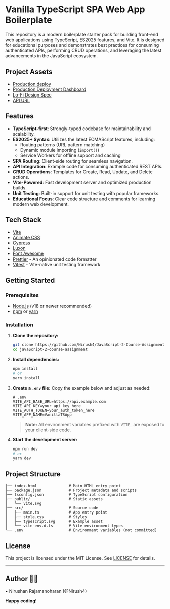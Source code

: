 # Vanilla TypeScript SPA Web App Boilerplate

This repository is a modern boilerplate starter pack for building front-end web applications using TypeScript, ES2025 features, and Vite. It is designed for educational purposes and demonstrates best practices for consuming authenticated APIs, performing CRUD operations, and leveraging the latest advancements in the JavaScript ecosystem.

## Project Assets

- [Production deploy](https://javascript-2-assignment.netlify.app/)
- [Production Deployment Dashboard](https://app.netlify.com/projects/javascript-2-assignment/overview)
- [Lo-Fi Design Spec](https://www.figma.com/design/YeEfWVxR4FyKKovwljxphw/Javascript-2-CA?node-id=0-1&p=f)
- [API URL](https://docs.noroff.dev/docs/v2/social/posts)

## Features

- **TypeScript-first**: Strongly-typed codebase for maintainability and scalability.
- **ES2025+ Syntax**: Utilizes the latest ECMAScript features, including:
  - Routing patterns (URL pattern matching)
  - Dynamic module importing (`import()`)
  - Service Workers for offline support and caching
- **SPA Routing**: Client-side routing for seamless navigation.
- **API Integration**: Example code for consuming authenticated REST APIs.
- **CRUD Operations**: Templates for Create, Read, Update, and Delete actions.
- **Vite-Powered**: Fast development server and optimized production builds.
- **Unit Testing**: Built-in support for unit testing with popular frameworks.
- **Educational Focus**: Clear code structure and comments for learning modern web development.

## Tech Stack

- [Vite](https://nextjs.org/)
- [Animate CSS](https://animate.style/)
- [Cypress](https://www.cypress.io/)
- [Luxon](https://moment.github.io/luxon/#/)
- [Font Awesome](https://fontawesome.com/search?ic=free)
- [Prettier](https://prettier.io/) - An opinionated code formatter
- [Vitest](https://vitest.dev/) - Vite-native unit testing framework

## Getting Started

### Prerequisites

- [Node.js](https://nodejs.org/) (v18 or newer recommended)
- [npm](https://www.npmjs.com/) or [yarn](https://yarnpkg.com/)

### Installation

1. **Clone the repository:**

   ```sh
   git clone https://github.com/Nirush4/JavaScript-2-Course-Assignment
   cd javaScript-2-course-assignment
   ```

2. **Install dependencies:**

   ```sh
   npm install
   # or
   yarn install
   ```

3. **Create a `.env` file:**
   Copy the example below and adjust as needed:

   ```env
   # .env
   VITE_API_BASE_URL=https://api.example.com
   VITE_API_KEY=your_api_key_here
   VITE_AUTH_TOKEN=your_auth_token_here
   VITE_APP_NAME=VanillaTSApp
   ```

   > **Note:** All environment variables prefixed with `VITE_` are exposed to your client-side code.

4. **Start the development server:**

   ```sh
   npm run dev
   # or
   yarn dev
   ```

## Project Structure

```
├── index.html              # Main HTML entry point
├── package.json            # Project metadata and scripts
├── tsconfig.json           # TypeScript configuration
├── public/                 # Static assets
│   └── vite.svg
├── src/                    # Source code
│   ├── main.ts             # App entry point
│   ├── style.css           # Styles
│   ├── typescript.svg      # Example asset
│   └── vite-env.d.ts       # Vite environment types
└── .env                    # Environment variables (not committed)
```

## License

This project is licensed under the MIT License. See [LICENSE](LICENSE) for details.

---

## Author 👨‍💻​

• Nirushan Rajamanoharan (@Nirush4)

**Happy coding!**
